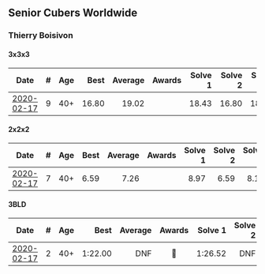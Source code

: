 ## Senior Cubers Worldwide
### Thierry Boisivon

#### 3x3x3

| Date | # | Age | Best | Average | Awards | Solve 1 | Solve 2 | Solve 3 | Solve 4 | Solve 5 | Video |
| :--: | :--: | :--: | --: | --: | :--: | --: | --: | --: | --: | --: | :-- |
| [2020-02-17](../3x3x3/2020-02-17.md) | 9 | 40+ | 16.80 | 19.02 |  | 18.43 | 16.80 | 18.52 | 20.11 | 23.27 | [Link](https://www.facebook.com/events/616423959107229/permalink/621136361969322/) |

#### 2x2x2

| Date | # | Age | Best | Average | Awards | Solve 1 | Solve 2 | Solve 3 | Solve 4 | Solve 5 | Video |
| :--: | :--: | :--: | --: | --: | :--: | --: | --: | --: | --: | --: | :-- |
| [2020-02-17](../2x2x2/2020-02-17.md) | 7 | 40+ | 6.59 | 7.26 |  | 8.97 | 6.59 | 8.13 | 6.94 | 6.71 | [Link](https://www.facebook.com/events/176704156956327/permalink/181037429856333/) |

#### 3BLD

| Date | # | Age | Best | Average | Awards | Solve 1 | Solve 2 | Solve 3 | Video |
| :--: | :--: | :--: | --: | --: | :--: | --: | --: | --: | :-- |
| [2020-02-17](../3BLD/2020-02-17.md) | 2 | 40+ | 1:22.00 | DNF | 🥈 | 1:26.52 | DNF | 1:22.00 | [Link](https://www.facebook.com/events/173728187264773/permalink/178355273468731/) |

